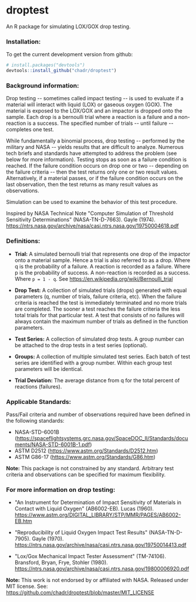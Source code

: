 # droptest

An R package for simulating LOX/GOX drop testing.

### Installation:

To get the current development version from github:

```R
# install.packages("devtools")
devtools::install_github("chadr/droptest")
```

### Background information:

Drop testing -- sometimes called impact testing -- is used to evaluate if a
material will interact with liquid (LOX) or gaseous oxygen (GOX). The material
is exposed to the LOX/GOX and an impactor is dropped onto the sample. Each drop
is a bernoulli trial where a reaction is a failure and a non-reaction is a
success. The specified number of trials -- until failure -- completes one test.

While fundamentally a binomial process, drop testing -- performed by the
military and NASA -- yields results that are difficult to analyze. Numerous tech
briefs and standards have attempted to address the problem (see below for more
information). Testing stops as soon as a failure condition is reached. If the
failure condition occurs on drop one or two -- depending on the failure criteria
-- then the test returns only one or two result values. Alternatively, if
a material passes, or if the failure condition occurs on the last observation,
then the test returns as many result values as observations.

Simulation can be used to examine the behavior of this test procedure.

Inspired by NASA Technical Note "Computer Simulation of Threshold Sensitivity
Determinations" (NASA-TN-D-7663). Gayle (1974).
https://ntrs.nasa.gov/archive/nasa/casi.ntrs.nasa.gov/19750004618.pdf

### Definitions:

* **Trial:** A simulated bernoulli trial that represents one drop of the
  impactor onto a material sample. Hence a trial is also referred to as a drop.
  Where q is the probability of a failure. A reaction is recorded as a failure.
  Where p is the probability of success. A non-reaction is recorded as a
  success. Where ```p = 1 - q```. See https://en.wikipedia.org/wiki/Bernoulli_trial
 
* **Drop Test:** A collection of simulated trials (drops) generated with equal
  parameters (q, number of trials, failure criteria, etc). When the failure
  criteria is reached the test is immediately terminated and no more trials are
  completed. The sooner a test reaches the failure criteria the less total
  trials for that particular test. A test that consists of no failures will
  always contain the maximum number of trials as defined in the function
  parameters.
 
* **Test Series:** A collection of simulated drop tests. A group number can be
  attached to the drop tests in a test series (optional).
 
*  **Groups:** A collection of multiple simulated test series. Each batch of test
  series are identified with a group number. Within each group test parameters
  will be identical.
 
* **Trial Deviation:** The average distance from q for the total percent of
  reactions (failures).

### Applicable Standards:

Pass/Fail criteria and number of observations required have been defined in the
following standards:

* NASA-STD-6001B
(https://spaceflightsystems.grc.nasa.gov/SpaceDOC_II/Standards/documents/NASA-STD-6001B-1.pdf)
* ASTM D2512 (https://www.astm.org/Standards/D2512.htm)
* ASTM G86-17 (https://www.astm.org/Standards/G86.htm)

**Note:** This package is not constrained by any standard. Arbitrary test 
criteria and observations can be specified for maximum flexibility.

### For more information on drop testing: 
* "An Instrument for Determination of Impact Sensitivity of Materials in Contact with 
Liquid Oxygen" (AB6002-EB). Lucas (1960). 
https://www.astm.org/DIGITAL_LIBRARY/STP/MMR/PAGES/AB6002-EB.htm

* "Reproducibility of Liquid Oxygen Impact Test Results" (NASA-TN-D-7905).
Gayle (1970).
https://ntrs.nasa.gov/archive/nasa/casi.ntrs.nasa.gov/19750014413.pdf

* "Lox/Gox Mechanical Impact Tester Assessment" (TM-74106). Bransford, Bryan,
Frye, Stohler (1980).
https://ntrs.nasa.gov/archive/nasa/casi.ntrs.nasa.gov/19800006920.pdf

**Note:** This work is not endorsed by or affiliated with NASA. Released under
MIT license. See: https://github.com/chadr/droptest/blob/master/MIT_LICENSE